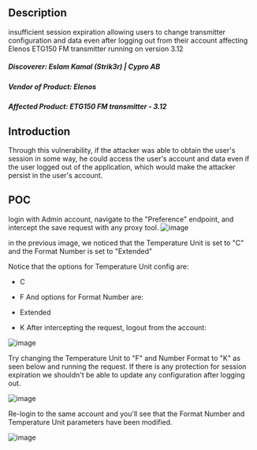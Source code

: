## Description

insufficient session expiration allowing users to change transmitter configuration and data even after logging out from their account affecting Elenos ETG150 FM transmitter running on version 3.12

##### Discoverer: Eslam Kamal (Strik3r) | Cypro AB
##### Vendor of Product: Elenos
##### Affected Product: ETG150 FM transmitter - 3.12


## Introduction
Through this vulnerability, if the attacker was able to obtain the user's session in some way, he could access the user's account and data even if the user logged out of the application, which would make the attacker persist in the user's account.

## POC

login with Admin account, navigate to the "Preference" endpoint, and intercept the save request with any proxy tool.
![image](https://github.com/strik3r0x1/Vulns/assets/94288990/46a94933-dc79-493f-bd6a-e00b5ba6206b)

in the previous image, we noticed that the Temperature Unit is set to "C" and the Format Number is set to "Extended"

Notice that the options for Temperature Unit config are:

* C
* F
And options for Format Number are:

* Extended
* K
After intercepting the request, logout from the account:

![image](https://github.com/strik3r0x1/Vulns/assets/94288990/909016ad-3949-4b96-8398-0b69fe2651e4)


Try changing the Temperature Unit to "F" and Number Format to "K" as seen below and running the request. If there is any protection for session expiration we shouldn't be able to update any configuration after logging out.

![image](https://github.com/strik3r0x1/Vulns/assets/94288990/c2004432-2190-4fc5-9a3d-0ce2ef10a2cd)

Re-login to the same account and you'll see that the Format Number and Temperature Unit parameters have been modified.

![image](https://github.com/strik3r0x1/Vulns/assets/94288990/70c90a6f-85e4-438b-bb40-52c49ff53220)
